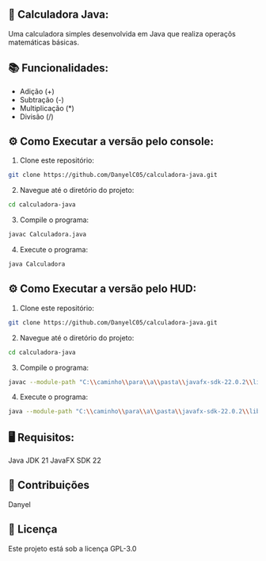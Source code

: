 ## 🚀 Calculadora Java:

Uma calculadora simples desenvolvida em Java que realiza operaçõs matemáticas básicas.

## 📚 Funcionalidades:

- Adição (+)
- Subtração (-)
- Multiplicação (*)
- Divisão (/)

## ⚙️ Como Executar a versão pelo console:

1. Clone este repositório:

```bash 
git clone https://github.com/DanyelC05/calculadora-java.git 
```

2. Navegue até o diretório do projeto:
```bash 
cd calculadora-java
```

3. Compile o programa:
```bash 
javac Calculadora.java
```

4. Execute o programa:
```bash 
java Calculadora
```


## ⚙️ Como Executar a versão pelo HUD:

1. Clone este repositório:

```bash 
git clone https://github.com/DanyelC05/calculadora-java.git 
```

2. Navegue até o diretório do projeto:
```bash 
cd calculadora-java
```

3. Compile o programa:
```bash 
javac --module-path "C:\\caminho\\para\\a\\pasta\\javafx-sdk-22.0.2\\lib" --add-modules javafx.controls calculadora/calc/*.java
```

4. Execute o programa:
```bash 
java --module-path "C:\\caminho\\para\\a\\pasta\\javafx-sdk-22.0.2\\lib" --add-modules javafx.controls calculadora.calc.CalculadoraFX
```

## 🖥️ Requisitos:
Java JDK 21
JavaFX SDK 22

## 🤝 Contribuições
Danyel


## 📄 Licença
Este projeto está sob a licença GPL-3.0